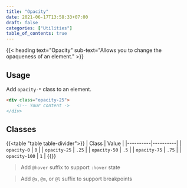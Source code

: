 ```yaml
---
title: "Opacity"
date: 2021-06-17T13:58:33+07:00
draft: false
categories: ["Utilities"]
table_of_contents: true
---
```


{{< heading text="Opacity" sub-text="Allows you to change the opaqueness of an element." >}}

## Usage

Add `opacity-*` class to an element.

``` html
<div class="opacity-25">
    <!-- Your content ->
</div>
```

## Classes

{{<table "table table-divider">}}
| Class | Value |
|----------|----------|
| `opacity-0` | `0` |
| `opacity-25` | `.25` |
| `opacity-50` | `.5` |
| `opacity-75` | `.75` |
| `opacity-100` | `1` |
{{</table>}}

> Add `@hover` suffix to support `:hover` state

> Add `@s`, `@m`, or `@l` suffix to support breakpoints